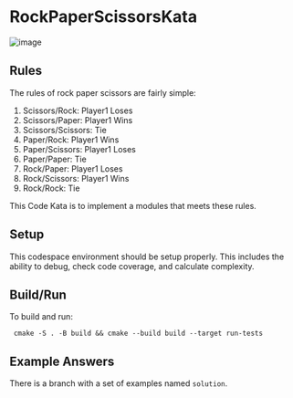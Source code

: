 # RockPaperScissorsKata
![image](https://github.com/johnchapman-eaton/RockPaperScissorsKata/assets/122990021/090eff4f-6d14-4160-9883-61acde2f36dc)

## Rules
The rules of rock paper scissors are fairly simple:
1. Scissors/Rock: Player1 Loses
2. Scissors/Paper: Player1 Wins
3. Scissors/Scissors: Tie
4. Paper/Rock: Player1 Wins
5. Paper/Scissors: Player1 Loses
6. Paper/Paper: Tie
7. Rock/Paper: Player1 Loses
8. Rock/Scissors: Player1 Wins
9. Rock/Rock: Tie

This Code Kata is to implement a modules that meets these rules.

## Setup
This codespace environment should be setup properly. This includes the ability to debug, check code coverage, and calculate complexity.

## Build/Run
To build and run:
```
 cmake -S . -B build && cmake --build build --target run-tests
```

## Example Answers
There is a branch with a set of examples named `solution`.
